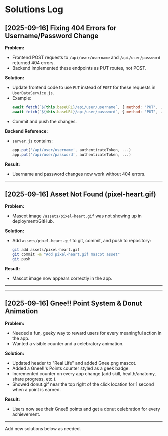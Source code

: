 # Solutions Log

## [2025-09-16] Fixing 404 Errors for Username/Password Change

**Problem:**
- Frontend POST requests to `/api/user/username` and `/api/user/password` returned 404 errors.
- Backend implemented these endpoints as PUT routes, not POST.

**Solution:**
- Update frontend code to use `PUT` instead of `POST` for these requests in `UserDataService.js`.
- Example:
  ```js
  await fetch(`${this.baseURL}/api/user/username`, { method: 'PUT', ... })
  await fetch(`${this.baseURL}/api/user/password`, { method: 'PUT', ... })
  ```
- Commit and push the changes.

**Backend Reference:**
- `server.js` contains:
  ```js
  app.put('/api/user/username', authenticateToken, ...)
  app.put('/api/user/password', authenticateToken, ...)
  ```

**Result:**
- Username and password changes now work without 404 errors.

---

## [2025-09-16] Asset Not Found (pixel-heart.gif)

**Problem:**
- Mascot image `/assets/pixel-heart.gif` was not showing up in deployment/GitHub.

**Solution:**
- Add `assets/pixel-heart.gif` to git, commit, and push to repository:
  ```sh
  git add assets/pixel-heart.gif
  git commit -m "Add pixel-heart.gif mascot asset"
  git push
  ```

**Result:**
- Mascot image now appears correctly in the app.

---


---

## [2025-09-16] Gnee!! Point System & Donut Animation

**Problem:**
- Needed a fun, geeky way to reward users for every meaningful action in the app.
- Wanted a visible counter and a celebratory animation.

**Solution:**
- Updated header to "Real Life" and added Gnee.png mascot.
- Added a Gnee!!'s Points counter styled as a geek badge.
- Incremented counter on every app change (add skill, health/anatomy, share progress, etc.).
- Showed donut.gif near the top right of the click location for 1 second when a point is earned.

**Result:**
- Users now see their Gnee!! points and get a donut celebration for every achievement.

---
Add new solutions below as needed.
